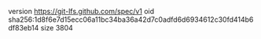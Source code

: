 version https://git-lfs.github.com/spec/v1
oid sha256:1d8f6e7d15ecc06a11bc34ba36a42d7c0adfd6d6934612c30fd414b6df83eb14
size 3804

